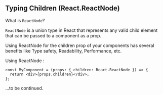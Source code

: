 ## Typing Children (React.ReactNode)

What is `ReactNode`?

`ReactNode` is a union type in React that represents any valid child element that can be passed to a component as a prop.

Using ReactNode for the children prop of your components has several benefits like Type safety, Readability, Performance, etc.

Using ReactNode :

```tsx
const MyComponent = (props: { children: React.ReactNode }) => {
  return <div>{props.children}</div>;
};
```

...to be continued.
